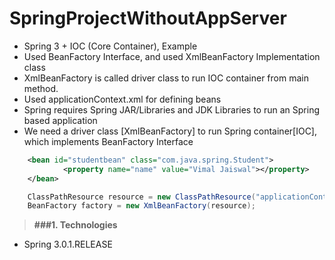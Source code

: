 # SpringProjectWithoutAppServer

* Spring 3 + IOC (Core Container), Example
* Used BeanFactory Interface, and used XmlBeanFactory Implementation class
* XmlBeanFactory is called driver class to run IOC container from main method.
* Used applicationContext.xml for defining beans
* Spring requires Spring JAR/Libraries and JDK Libraries to run an Spring based application 
* We need a driver class [XmlBeanFactory] to run Spring container[IOC], which implements BeanFactory Interface

```XML
 	<bean id="studentbean" class="com.java.spring.Student">  
    		<property name="name" value="Vimal Jaiswal"></property>  
  	</bean>
```

```java
	ClassPathResource resource = new ClassPathResource("applicationContext.xml");
 	BeanFactory factory = new XmlBeanFactory(resource);
```

> **###1. Technologies**
* Spring 3.0.1.RELEASE

